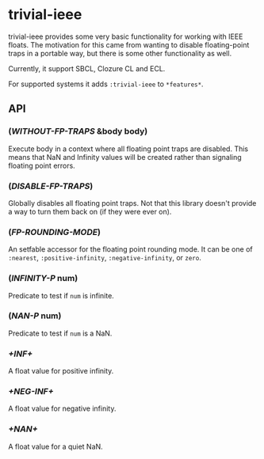 # trivial-ieee

trivial-ieee provides some very basic functionality for working with IEEE floats.
The motivation for this came from wanting to disable floating-point traps in a portable way,
but there is some other functionality as well.

Currently, it support SBCL, Clozure CL and ECL.

For supported systems it adds `:trivial-ieee` to `*features*`.

## API

### (*WITHOUT-FP-TRAPS* &body body)

Execute body in a context where all floating point traps are disabled. This means
that NaN and Infinity values will be created rather than signaling floating point errors.

### (*DISABLE-FP-TRAPS*)

Globally disables all floating point traps. Not that this library doesn't provide a way to turn
them back on (if they were ever on).

### (*FP-ROUNDING-MODE*)

An setfable accessor for the floating point rounding mode. It can be one of `:nearest`,
`:positive-infinity`, `:negative-infinity`, or `zero`.

### (*INFINITY-P* num)

Predicate to test if `num` is infinite.

### (*NAN-P* num)

Predicate to test if `num` is a NaN.

### *+INF+*

A float value for positive infinity.

### *+NEG-INF+*

A float value for negative infinity.

### *+NAN+*

A float value for a quiet NaN.
